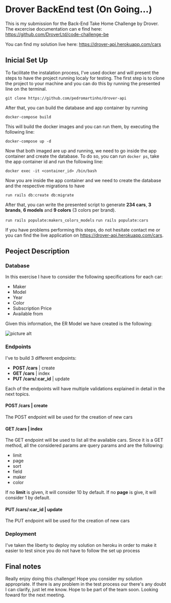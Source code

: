 # Drover BackEnd test (On Going...)
This is my submission for the Back-End Take Home Challenge by Drover. The excercise documentation can e find here: https://github.com/DroverLtd/code-challenge-be

You can find my solution live here: https://drover-api.herokuapp.com/cars 

## Inicial Set Up

To facilitate the instalation process, I've used docker and will present the steps to have the project running localy for testing. The first step is to clone the project to your machine and you can do this by running the presented line on the terminal.

```git clone https://github.com/pedromartinho/drover-api```

After that, you can build the database and app container by running

```docker-compose build```

This will build the docker images and you can run them, by executing the following line:

```docker-compose up -d```

Now that both imaged are up and running, we need to go inside the app container and create the database. To do so, you can run ```docker ps```, take the app container id and run the following line:

```docker exec -it <container_id> /bin/bash```

Now you are inside the app container and we need to create the database and the respective migrations to have

```run rails db:create db:migrate```

After that, you can write the presented script to generate **234 cars**, **3 brands**, **6 models** and **9 colors** (3 colors per brand).

```run rails populate:makers_colors_models```
```run rails populate:cars```

If you have problems performing this steps, do not hesitate contact me or you can find the live application on https://drover-api.herokuapp.com/cars.

## Peoject Description

### Database
In this exercise I have to consider the following specifications for each car:
* Maker
* Model
* Year
* Color
* Subscription Price
* Available from

Given this information, the ER Model we have created is the following:

![picture alt](https://teste-martinho-page.s3-eu-west-1.amazonaws.com/share/drover_db.png "ER Model - Drover")

### Endpoints
I've to build 3 different endpoints:
* **POST /cars** | create
* **GET /cars** | index
* **PUT /cars/:car_id** | update

Each of the endpoints will have multiple validations explained in detail in the next topics.

#### POST /cars | create
The POST endpoint will be used for the creation of new cars

#### GET /cars | index
The GET endpoint will be used to list all the available cars. Since it is a GET method, all the considered params are query params and are the following:
* limit
* page
* sort
* field
* maker
* color

If no **limit** is given, it will consider 10 by default. If no **page** is give, it will consider 1 by default.

#### PUT /cars/:car_id | update
The PUT endpoint will be used for the creation of new cars

### Deployment
I've taken the liberty to deploy my solution on heroku in order to make it easier to test since you do not have to follow the set up process

## Final notes
Really enjoy doing this challenge! Hope you consider my solution appropriate. If there is any problem in the test process our there's any doubt I can clarify, just let me know.
Hope to be part of the team soon. Looking foward for the next meeting.
